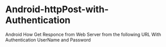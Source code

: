 Android-httpPost-with-Authentication
====================================

Android How Get Responce from Web Server from the following URL With Authentication UserName and Password
